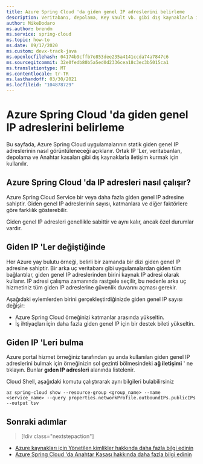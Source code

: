 ```yaml
---
title: Azure Spring Cloud 'da giden genel IP adreslerini belirleme
description: Veritabanı, depolama, Key Vault vb. gibi dış kaynaklarla iletişim kurmak için statik giden genel IP adreslerini görüntüleme.
author: MikeDodaro
ms.author: brendm
ms.service: spring-cloud
ms.topic: how-to
ms.date: 09/17/2020
ms.custom: devx-track-java
ms.openlocfilehash: 04174b9cffb7e853dee235a4141ccda74a7847c6
ms.sourcegitcommit: 32e0fedb80b5a5ed0d2336cea18c3ec3b5015ca1
ms.translationtype: MT
ms.contentlocale: tr-TR
ms.lasthandoff: 03/30/2021
ms.locfileid: "104878729"
---
```

# <a name="how-to-identify-outbound-public-ip-addresses-in-azure-spring-cloud"></a>Azure Spring Cloud 'da giden genel IP adreslerini belirleme

Bu sayfada, Azure Spring Cloud uygulamalarının statik giden genel IP adreslerinin nasıl görüntüleneceği açıklanır.  Ortak IP 'Ler, veritabanları, depolama ve Anahtar kasaları gibi dış kaynaklarla iletişim kurmak için kullanılır.

## <a name="how-ip-addresses-work-in-azure-spring-cloud"></a>Azure Spring Cloud 'da IP adresleri nasıl çalışır?

Azure Spring Cloud Service bir veya daha fazla giden genel IP adresine sahiptir. Giden genel IP adreslerinin sayısı, katmanlara ve diğer faktörlere göre farklılık gösterebilir. 

Giden genel IP adresleri genellikle sabittir ve aynı kalır, ancak özel durumlar vardır.

## <a name="when-outbound-ips-change"></a>Giden IP 'Ler değiştiğinde

Her Azure yay bulutu örneği, belirli bir zamanda bir dizi giden genel IP adresine sahiptir. Bir arka uç veritabanı gibi uygulamalardan giden tüm bağlantılar, giden genel IP adreslerinden birini kaynak IP adresi olarak kullanır. IP adresi çalışma zamanında rastgele seçilir, bu nedenle arka uç hizmetiniz tüm giden IP adreslerine güvenlik duvarını açması gerekir.

Aşağıdaki eylemlerden birini gerçekleştirdiğinizde giden genel IP sayısı değişir:

- Azure Spring Cloud örneğinizi katmanlar arasında yükseltin.
- İş ihtiyaçları için daha fazla giden genel IP için bir destek bileti yükseltin.

## <a name="find-outbound-ips"></a>Giden IP 'Leri bulma

Azure portal hizmet örneğiniz tarafından şu anda kullanılan giden genel IP adreslerini bulmak için örneğinizin sol gezinti bölmesindeki **ağ iletişimi** ' ne tıklayın. Bunlar **gıden IP adresleri** alanında listelenir.

Cloud Shell, aşağıdaki komutu çalıştırarak aynı bilgileri bulabilirsiniz

```Azure CLI
az spring-cloud show --resource-group <group_name> --name <service_name> --query properties.networkProfile.outboundIPs.publicIPs --output tsv
```

## <a name="next-steps"></a>Sonraki adımlar
> [!div class="nextstepaction"]
* [Azure kaynakları için Yönetilen kimlikler hakkında daha fazla bilgi edinin](https://github.com/MicrosoftDocs/azure-docs/blob/master/articles/active-directory/managed-identities-azure-resources/overview.md)
* [Azure Spring Cloud 'da Anahtar Kasası hakkında daha fazla bilgi edinin](spring-cloud-tutorial-managed-identities-key-vault.md)
